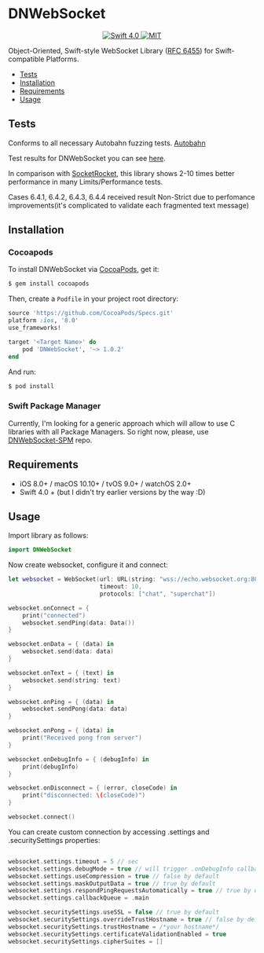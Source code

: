 # DNWebSocket

<p align="center">
<a href="https://developer.apple.com/swift/" target="_blank">
<img src="https://img.shields.io/badge/Swift-4.0-orange.svg?style=flat" alt="Swift 4.0">
</a>
<a href="https://github.com/GlebRadchenko/DNWebSocket/blob/master/LICENSE" target="_blank">
<img src="https://img.shields.io/packagist/l/doctrine/orm.svg" alt="MIT">
</a>
</p>

Object-Oriented, Swift-style WebSocket Library ([RFC 6455](https://tools.ietf.org/html/rfc6455>)) for Swift-compatible Platforms.

- [Tests](#tests)
- [Installation](#installation)
- [Requirements](#requirements)
- [Usage](#usage)


## Tests

Conforms to all necessary Autobahn fuzzing tests. [Autobahn](http://autobahn.ws/testsuite/>)

Test results for DNWebSocket you can see [here](https://glebradchenko.github.io/dnwebsocket.github.io/).

In comparison with [SocketRocket](http://facebook.github.io/SocketRocket/results/), this library shows 2-10 times better performance in many Limits/Performance tests.

Cases 6.4.1, 6.4.2, 6.4.3, 6.4.4 received result Non-Strict due to perfomance improvements(it's complicated to validate each fragmented text message)

## Installation

### Cocoapods

To install DNWebSocket via [CocoaPods](http://cocoapods.org), get it:

```bash
$ gem install cocoapods
```

Then, create a `Podfile` in your project root directory:

```ruby
source 'https://github.com/CocoaPods/Specs.git'
platform :ios, '8.0'
use_frameworks!

target '<Target Name>' do
    pod 'DNWebSocket', '~> 1.0.2'
end
```

And run:

```bash
$ pod install
```

### Swift Package Manager

Currently, I'm looking for a generic approach which will allow to use C libraries with all Package Managers.
So right now, please, use [DNWebSocket-SPM](https://github.com/GlebRadchenko/DNWebSocket-SPM) repo.

## Requirements

- iOS 8.0+ / macOS 10.10+ / tvOS 9.0+ / watchOS 2.0+
- Swift 4.0 + (but I didn't try earlier versions by the way :D)

## Usage

Import library as follows: 
 
  ``` swift
  import DNWebSocket
```

Now create websocket, configure it and connect:

``` swift
let websocket = WebSocket(url: URL(string: "wss://echo.websocket.org:80")!,
                          timeout: 10,
                          protocols: ["chat", "superchat"])

websocket.onConnect = {
    print("connected")
    websocket.sendPing(data: Data())
}

websocket.onData = { (data) in
    websocket.send(data: data)
}

websocket.onText = { (text) in
    websocket.send(string: text)
}

websocket.onPing = { (data) in
    websocket.sendPong(data: data)
}

websocket.onPong = { (data) in
    print("Received pong from server")
}

websocket.onDebugInfo = { (debugInfo) in
    print(debugInfo)
}

websocket.onDisconnect = { (error, closeCode) in
    print("disconnected: \(closeCode)")
}

websocket.connect()
```

You can create custom connection by accessing .settings and .securitySettings properties:

``` swift

websocket.settings.timeout = 5 // sec
websocket.settings.debugMode = true // will trigger .onDebugInfo callback and send .debug(String) event
websocket.settings.useCompression = true // false by default
websocket.settings.maskOutputData = true // true by default
websocket.settings.respondPingRequestsAutomatically = true // true by default 
websocket.settings.callbackQueue = .main

websocket.securitySettings.useSSL = false // true by default
websocket.securitySettings.overrideTrustHostname = true // false by default
websocket.securitySettings.trustHostname = /*your hostname*/
websocket.securitySettings.certificateValidationEnabled = true
websocket.securitySettings.cipherSuites = []

```
